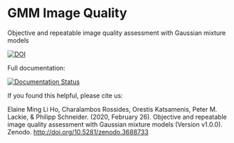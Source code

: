 # GMM Image Quality
Objective and repeatable image quality assessment with Gaussian mixture models

[![DOI](https://zenodo.org/badge/DOI/10.5281/zenodo.3688733.svg)](https://doi.org/10.5281/zenodo.3688733)

Full documentation: 

[![Documentation Status](https://readthedocs.org/projects/gmm-image-quality/badge/?version=latest)](https://gmm-image-quality.readthedocs.io/en/latest/?badge=latest)

If you found this helpful, please cite us:

Elaine Ming Li Ho, Charalambos Rossides, Orestis Katsamenis, Peter M. Lackie, & Philipp Schneider. (2020, February 26). Objective and repeatable image quality assessment with Gaussian mixture models (Version v1.0.0). Zenodo. http://doi.org/10.5281/zenodo.3688733
